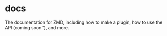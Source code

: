 # docs
The documentation for ZMD, including how to make a plugin, how to use the API (coming soon™), and more.
